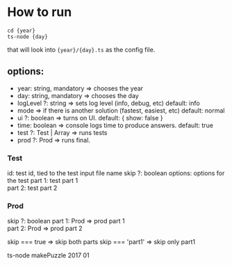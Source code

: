 # How to run

    cd {year}
    ts-node {day}

that will look into `{year}/{day}.ts` as the config file.

## options: 

* year: string, mandatory => chooses the year 
* day: string, mandatory => chooses the day 
* logLevel ?: string => sets log level (info, debug, etc) default: info
* mode => if there is another solution (fastest, easiest, etc) default: normal 
* ui ?: boolean => turns on UI. default: { show: false }
* time: boolean => console logs time to produce answers. default: true
* test ?: Test | Array<Test> => runs tests
* prod ?: Prod => runs final.  


### Test

id: test id, tied to the test input file name
skip ?: boolean 
options: options for the test
part 1: test part 1  
part 2: test part 2 

### Prod

skip ?: boolean
part 1: Prod => prod part 1  
part 2: Prod => prod part 2 

skip === true => skip both parts
skip === 'part1' => skip only part1

ts-node makePuzzle 2017 01
